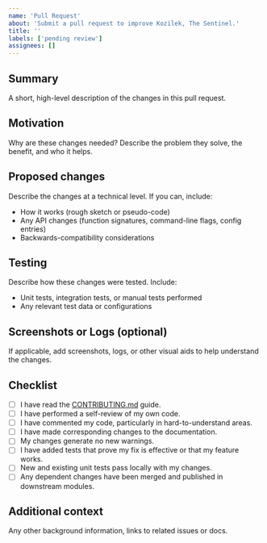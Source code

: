 ```yaml
---
name: 'Pull Request'
about: 'Submit a pull request to improve Kozilek, The Sentinel.'
title: ''
labels: ['pending review']
assignees: []
---
```


<!--
Thanks for submitting a pull request! Please fill out the sections below.
Remove any sections that don't apply.
-->

## Summary

A short, high-level description of the changes in this pull request.

## Motivation

Why are these changes needed? Describe the problem they solve, the benefit, and who it helps.

## Proposed changes

Describe the changes at a technical level. If you can, include:

- How it works (rough sketch or pseudo-code)
- Any API changes (function signatures, command-line flags, config entries)
- Backwards-compatibility considerations

## Testing

Describe how these changes were tested. Include:

- Unit tests, integration tests, or manual tests performed
- Any relevant test data or configurations

## Screenshots or Logs (optional)

If applicable, add screenshots, logs, or other visual aids to help understand the changes.

## Checklist

- [ ] I have read the [CONTRIBUTING.md](https://github.com/Kozilek-The-Sentinel/.github/blob/main/CONTRIBUTING.md) guide.
- [ ] I have performed a self-review of my own code.
- [ ] I have commented my code, particularly in hard-to-understand areas.
- [ ] I have made corresponding changes to the documentation.
- [ ] My changes generate no new warnings.
- [ ] I have added tests that prove my fix is effective or that my feature works.
- [ ] New and existing unit tests pass locally with my changes.
- [ ] Any dependent changes have been merged and published in downstream modules.

## Additional context

Any other background information, links to related issues or docs.
